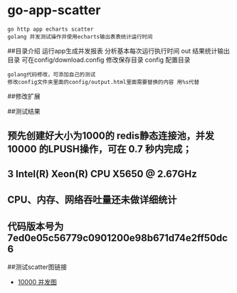 # go-app-scatter
	go http app echarts scatter 
	golang 并发测试操作并使用echarts输出表表统计运行时间
	
##目录介绍
	运行app生成并发报表 分析基本每次运行执行时间
	out 结果统计输出目录 可在config/download.config 修改保存目录
	config 配置目录

	golang代码修改，可添加自己的测试
	修改config文件夹里面的config/output.html里面需要替换的内容 用%s代替


##修改扩展
	
##测试结果
## 预先创建好大小为1000的 redis静态连接池，并发10000 的LPUSH操作，可在 0.7 秒内完成；
## 3  Intel(R) Xeon(R) CPU           X5650  @ 2.67GHz
## CPU、内存、网络吞吐量还未做详细统计
## 代码版本号为 7ed0e05c56779c0901200e98b671d74e2ff50dc6

##测试scatter图链接

* [10000 并发图](http://138.128.192.237:30300/10000-20160528_070201.html)


